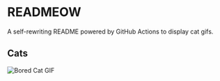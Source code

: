 # READMEOW

A self-rewriting README powered by GitHub Actions to display cat gifs.

## Cats

![Bored Cat GIF](https://media4.giphy.com/media/mlvseq9yvZhba/200.gif?cid=9acd02da7g2kb9n08vfbqeiskij1eyjitk1lca56ayjlrtqc&ep=v1_gifs_search&rid=200.gif&ct=g)
